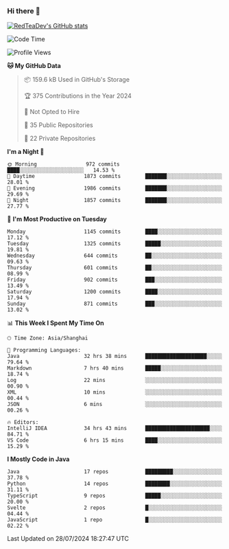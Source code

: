 ### Hi there 👋

<!--
**RedTeaDev/RedTeaDev** is a ✨ _special_ ✨ repository because its `README.md` (this file) appears on your GitHub profile.

Here are some ideas to get you started:

- 🔭 I’m currently working on ...
- 🌱 I’m currently learning ...
- 👯 I’m looking to collaborate on ...
- 🤔 I’m looking for help with ...
- 💬 Ask me about ...
- 📫 How to reach me: ...
- 😄 Pronouns: ...
- ⚡ Fun fact: ...
-->

<!--
[![wakatime](https://wakatime.com/badge/user/6b101ed0-04c0-4490-9283-eb61f2efff96.svg)](https://wakatime.com/@6b101ed0-04c0-4490-9283-eb61f2efff96)
!-->

[![RedTeaDev's GitHub stats](https://github-readme-stats.vercel.app/api?username=RedTeaDev)](https://github.com/anuraghazra/github-readme-stats)
<!--
[![willianrod's wakatime stats](https://github-readme-stats.vercel.app/api/wakatime?username=RedTeaDev)](https://github.com/anuraghazra/github-readme-stats)
!-->
<!--START_SECTION:waka-->
![Code Time](http://img.shields.io/badge/Code%20Time-2%2C445%20hrs-blue)

![Profile Views](http://img.shields.io/badge/Profile%20Views-0-blue)

**🐱 My GitHub Data** 

> 📦 159.6 kB Used in GitHub's Storage 
 > 
> 🏆 375 Contributions in the Year 2024
 > 
> 🚫 Not Opted to Hire
 > 
> 📜 35 Public Repositories 
 > 
> 🔑 22 Private Repositories 
 > 
**I'm a Night 🦉** 

```text
🌞 Morning                972 commits         ████░░░░░░░░░░░░░░░░░░░░░   14.53 % 
🌆 Daytime                1873 commits        ███████░░░░░░░░░░░░░░░░░░   28.01 % 
🌃 Evening                1986 commits        ███████░░░░░░░░░░░░░░░░░░   29.69 % 
🌙 Night                  1857 commits        ███████░░░░░░░░░░░░░░░░░░   27.77 % 
```
📅 **I'm Most Productive on Tuesday** 

```text
Monday                   1145 commits        ████░░░░░░░░░░░░░░░░░░░░░   17.12 % 
Tuesday                  1325 commits        █████░░░░░░░░░░░░░░░░░░░░   19.81 % 
Wednesday                644 commits         ██░░░░░░░░░░░░░░░░░░░░░░░   09.63 % 
Thursday                 601 commits         ██░░░░░░░░░░░░░░░░░░░░░░░   08.99 % 
Friday                   902 commits         ███░░░░░░░░░░░░░░░░░░░░░░   13.49 % 
Saturday                 1200 commits        ████░░░░░░░░░░░░░░░░░░░░░   17.94 % 
Sunday                   871 commits         ███░░░░░░░░░░░░░░░░░░░░░░   13.02 % 
```


📊 **This Week I Spent My Time On** 

```text
🕑︎ Time Zone: Asia/Shanghai

💬 Programming Languages: 
Java                     32 hrs 38 mins      ████████████████████░░░░░   79.64 % 
Markdown                 7 hrs 40 mins       █████░░░░░░░░░░░░░░░░░░░░   18.74 % 
Log                      22 mins             ░░░░░░░░░░░░░░░░░░░░░░░░░   00.90 % 
XML                      10 mins             ░░░░░░░░░░░░░░░░░░░░░░░░░   00.44 % 
JSON                     6 mins              ░░░░░░░░░░░░░░░░░░░░░░░░░   00.26 % 

🔥 Editors: 
IntelliJ IDEA            34 hrs 43 mins      █████████████████████░░░░   84.71 % 
VS Code                  6 hrs 15 mins       ████░░░░░░░░░░░░░░░░░░░░░   15.29 % 
```

**I Mostly Code in Java** 

```text
Java                     17 repos            █████████░░░░░░░░░░░░░░░░   37.78 % 
Python                   14 repos            ████████░░░░░░░░░░░░░░░░░   31.11 % 
TypeScript               9 repos             █████░░░░░░░░░░░░░░░░░░░░   20.00 % 
Svelte                   2 repos             █░░░░░░░░░░░░░░░░░░░░░░░░   04.44 % 
JavaScript               1 repo              █░░░░░░░░░░░░░░░░░░░░░░░░   02.22 % 
```




 Last Updated on 28/07/2024 18:27:47 UTC
<!--END_SECTION:waka-->


